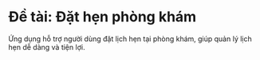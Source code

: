 # Đề tài: **Đặt hẹn phòng khám**

Ứng dụng hỗ trợ người dùng đặt lịch hẹn tại phòng khám, giúp quản lý lịch hẹn dễ dàng và tiện lợi.
